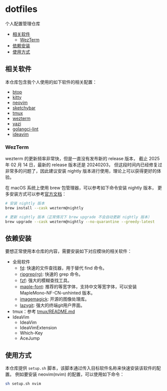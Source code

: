 # dotfiles

个人配置管理仓库

- [相关软件](#相关软件)
  - [WezTerm](#wezterm)
- [依赖安装](#依赖安装)
- [使用方式](#使用方式)

## 相关软件

本仓库包含我个人使用的如下软件的相关配置：

- [btop](https://github.com/aristocratos/btop)
- [kitty](https://github.com/kovidgoyal/kitty)
- [neovim](https://github.com/neovim/neovim)
- [sketchybar](https://github.com/FelixKratz/SketchyBar)
- [tmux](https://github.com/tmux/tmux)
- [wezterm](https://github.com/wez/wezterm)
- [yazi](https://github.com/sxyazi/yazi)
- [golangci-lint](https://github.com/golangci/golangci-lint)
- [ideavim](https://github.com/JetBrains/ideavim)

### WezTerm

wezterm 的更新频率非常快，但是一直没有发布新的 release 版本，
截止 2025 年 02 月 14 日，最新的 release 版本还是 20240203，
但这段时间内已经修复过非常多的问题了，因此建议安装 nightly 版本进行使用，理论上可以获得更好的体验。

在 macOS 系统上使用 brew 包管理器，可以参考如下命令安装 nightly 版本，
更多安装方式可以参考[官方文档](https://wezterm.org/installation.html)：

```bash
# 安装 nightly 版本
brew install --cask wezterm@nightly

# 更新 nightly 版本（正常情况下 brew upgrade 不会自动更新 nightly 版本）
brew upgrade --cask wezterm@nightly --no-quarantine --greedy-latest
```

## 依赖安装

要想正常使用本仓库的内容，需要安装如下对应模块的相关软件：

- 全局软件
  - [fd](https://github.com/sharkdp/fd): 快速的文件查找器，用于替代 find 命令。
  - [ripgrep(rg)](https://github.com/BurntSushi/ripgrep): 快速的 grep 命令。
  - [fzf](https://github.com/junegunn/fzf): 强大的模糊查找工具。
  - [maple-font](https://github.com/subframe7536/maple-font): 推荐的等宽字体，支持中文等宽字体，可以安装 MapleMono-NF-CN-unhinted 版本。
  - [imagemagick](https://imagemagick.org/index.php): 开源的图像处理库。
  - [lazygit](https://github.com/jesseduffield/lazygit): 强大的终端git用户界面。
- tmux：参考 [tmux/README.md](tmux/README.md)
- IdeaVim
  - IdeaVim
  - IdeaVimExtension
  - Which-Key
  - AceJump

## 使用方式

本仓库提供 `setup.sh` 脚本，该脚本通过传入目标软件名称来快速安装该软件的配置。
例如要安装 neovim(nvim) 的配置，可以使用如下命令：

```bash
sh setup.sh nvim
```
